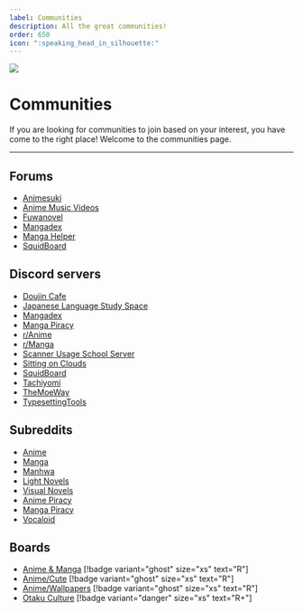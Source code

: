 ```yaml
---
label: Communities
description: All the great communities!
order: 650
icon: ":speaking_head_in_silhouette:"
---
```



![](https://cdn.apollo.moe/img/comms.png)
# Communities
If you are looking for communities to join based on your interest, you have come to the right place! Welcome to the communities page.

___

## Forums
- [Animesuki](https://forums.animesuki.com/)
- [Anime Music Videos](https://www.animemusicvideos.org/forum/)
- [Fuwanovel](https://forums.fuwanovel.net/)
- [Mangadex](https://forums.mangadex.org/)
- [Manga Helper](https://mangahelpers.com/)
- [SquidBoard](https://www.squid-board.org/)


## Discord servers
- [Doujin Cafe](https://discord.gg/doujincafe)
- [Japanese Language Study Space](https://discord.gg/jlss)
- [Mangadex](https://discord.com/invite/mangadex)
- [Manga Piracy](https://discord.com/invite/ZgMtAyxFSU)
- [r/Anime](https://discord.gg/r-anime)
- [r/Manga](https://discord.com/invite/manga)
- [Scanner Usage School Server](https://discord.com/invite/NCzxVB9)
- [Sitting on Clouds](https://discord.gg/x23SFbE)
- [SquidBoard](https://discord.gg/ATjPbzR)
- [Tachiyomi](https://discord.com/invite/tachiyomi)
- [TheMoeWay](https://discord.com/invite/nhqjydaR8j)
- [TypesettingTools](https://discord.com/invite/AZaVyPr)


## Subreddits
- [Anime](https://www.reddit.com/r/anime)
- [Manga](https://www.reddit.com/r/manga)
- [Manhwa](https://www.reddit.com/r/manhwa)
- [Light Novels](https://www.reddit.com/r/LightNovels/)
- [Visual Novels](https://www.reddit.com/r/visualnovels/)
- [Anime Piracy](https://www.reddit.com/r/animepiracy)
- [Manga Piracy](https://www.reddit.com/r/mangapiracy/)
- [Vocaloid](https://www.reddit.com/r/vocaloid/)


## Boards
- [Anime & Manga](https://boards.4channel.org/a/) [!badge variant="ghost" size="xs" text="R"]
- [Anime/Cute](https://boards.4channel.org/c/catalog) [!badge variant="ghost" size="xs" text="R"]
- [Anime/Wallpapers](https://boards.4channel.org/w/catalog) [!badge variant="ghost" size="xs" text="R"]
- [Otaku Culture](https://boards.4channel.org/jp/catalog) [!badge variant="danger" size="xs" text="R+"]